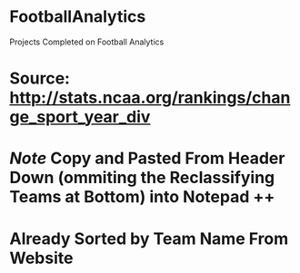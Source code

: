 # FootballAnalytics
Projects Completed on Football Analytics

# Source: http://stats.ncaa.org/rankings/change_sport_year_div #
# *Note* Copy and Pasted From Header Down (ommiting the Reclassifying Teams at Bottom) into Notepad ++ 
# Already Sorted by Team Name From Website

